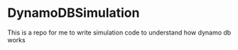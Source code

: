 # DynamoDBSimulation
This is a repo for me to write simulation code to understand how dynamo db works
